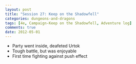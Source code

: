 ```yaml
---
layout: post
title: "Session 27: Keep on the Shadowfell"
categories: dungeons-and-dragons
tags: [4e, Campaign-Keep on the Shadowfell, Adventure log]
comments: true
date: 2012-05-01
---
```


  * Party went inside, deafeted Urtok
  * Tough battle, but was enjoyable
  * First time fighting against push effect